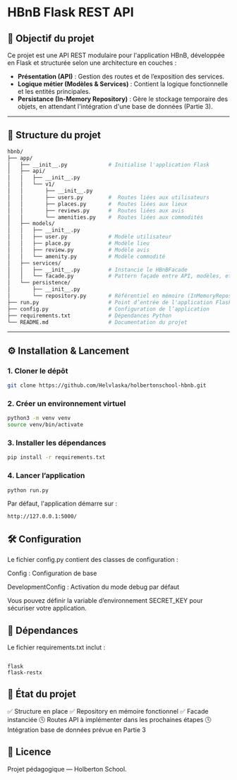 # HBnB Flask REST API

## 🧩 Objectif du projet

Ce projet est une API REST modulaire pour l'application HBnB, développée en Flask et structurée selon une architecture en couches :

- **Présentation (API)** : Gestion des routes et de l’exposition des services.
- **Logique métier (Modèles & Services)** : Contient la logique fonctionnelle et les entités principales.
- **Persistance (In-Memory Repository)** : Gère le stockage temporaire des objets, en attendant l'intégration d'une base de données (Partie 3).

---

## 📁 Structure du projet

```bash
hbnb/
├── app/
│   ├── __init__.py             # Initialise l'application Flask
│   ├── api/
│   │   ├── __init__.py
│   │   └── v1/
│   │       ├── __init__.py
│   │       ├── users.py        #  Routes liées aux utilisateurs
│   │       ├── places.py       #  Routes liées aux lieux
│   │       ├── reviews.py      #  Routes liées aux avis
│   │       └── amenities.py    #  Routes liées aux commodités
│   ├── models/
│   │   ├── __init__.py
│   │   ├── user.py             # Modèle utilisateur
│   │   ├── place.py            # Modèle lieu
│   │   ├── review.py           # Modèle avis
│   │   └── amenity.py          # Modèle commodité
│   ├── services/
│   │   ├── __init__.py         # Instancie le HBnBFacade
│   │   └── facade.py           # Pattern façade entre API, modèles, et persistance
│   └── persistence/
│       ├── __init__.py
│       └── repository.py       # Référentiel en mémoire (InMemoryRepository)
├── run.py                      # Point d’entrée de l'application Flask
├── config.py                   # Configuration de l’application
├── requirements.txt            # Dépendances Python
└── README.md                   # Documentation du projet
```

---

## ⚙️ Installation & Lancement

### 1. Cloner le dépôt

```bash
git clone https://github.com/Helvlaska/holbertonschool-hbnb.git
```

### 2. Créer un environnement virtuel

```bash
python3 -m venv venv
source venv/bin/activate
```

### 3. Installer les dépendances

```bash
pip install -r requirements.txt
```

### 4. Lancer l’application

```bash
python run.py
```

Par défaut, l'application démarre sur :
```
http://127.0.0.1:5000/
```

## 🛠 Configuration

Le fichier config.py contient des classes de configuration :

Config : Configuration de base

DevelopmentConfig : Activation du mode debug par défaut

Vous pouvez définir la variable d’environnement SECRET_KEY pour sécuriser votre application.

## 🔧 Dépendances

Le fichier requirements.txt inclut :

```

flask
flask-restx
```

## 🚧 État du projet

✅ Structure en place
✅ Repository en mémoire fonctionnel
✅ Facade instanciée
🕓 Routes API à implémenter dans les prochaines étapes
🕓 Intégration base de données prévue en Partie 3

## 📄 Licence

Projet pédagogique — Holberton School.
